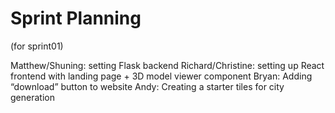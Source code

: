 # Sprint Planning 
(for sprint01)

Matthew/Shuning: setting Flask backend
Richard/Christine: setting up React frontend with landing page + 3D model viewer component
Bryan: Adding “download” button to website
Andy: Creating a starter tiles for city generation
